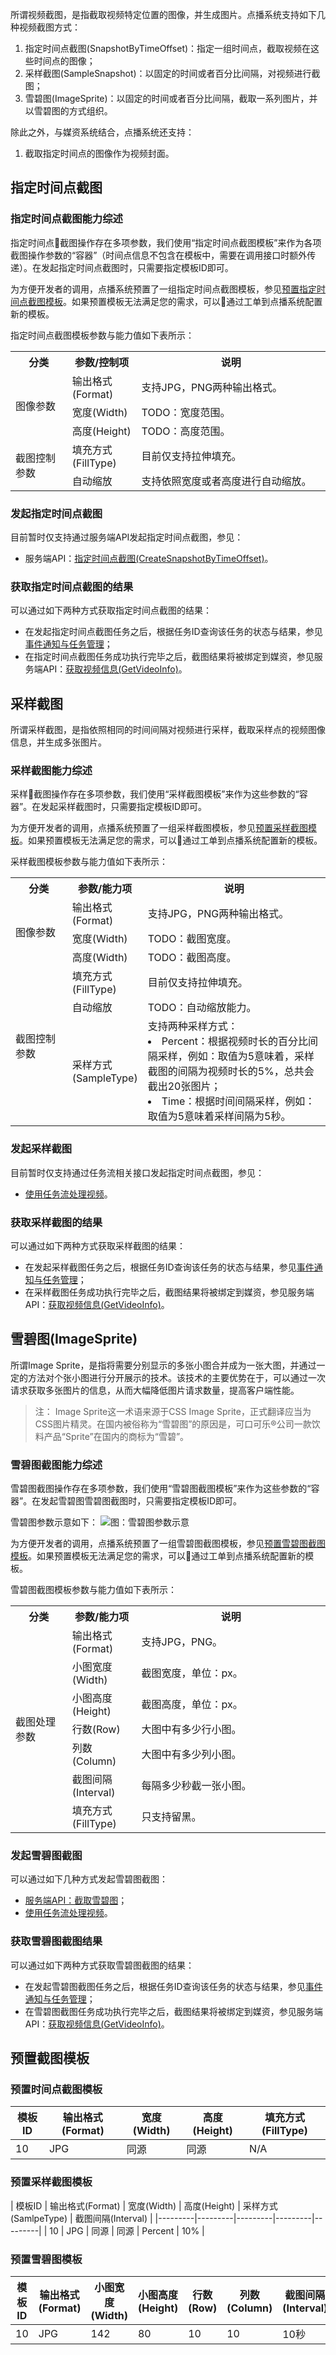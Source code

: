 所谓视频截图，是指截取视频特定位置的图像，并生成图片。点播系统支持如下几种视频截图方式：

1. 指定时间点截图(SnapshotByTimeOffset)：指定一组时间点，截取视频在这些时间点的图像；
1. 采样截图(SampleSnapshot)：以固定的时间或者百分比间隔，对视频进行截图；
1. 雪碧图(ImageSprite)：以固定的时间或者百分比间隔，截取一系列图片，并以雪碧图的方式组织。

除此之外，与媒资系统结合，点播系统还支持：
1. 截取指定时间点的图像作为视频封面。

## 指定时间点截图
### 指定时间点截图能力综述

指定时间点截图操作存在多项参数，我们使用“指定时间点截图模板”来作为各项截图操作参数的“容器”（时间点信息不包含在模板中，需要在调用接口时额外传递）。在发起指定时间点截图时，只需要指定模板ID即可。

为方便开发者的调用，点播系统预置了一组指定时间点截图模板，参见[预置指定时间点截图模板]()。如果预置模板无法满足您的需求，可以通过工单到点播系统配置新的模板。

指定时间点截图模板参数与能力值如下表所示：
<table>
	<tr>
        <th style="width:18%">
            分类               
        </th>
        <th style="width:22%">
            参数/控制项
        </th>
        <th>
            说明
        </th>
    </tr>
     <tr>
        <td rowspan=3>
            图像参数</a>
        </td>
        <td>
            输出格式(Format)
        </td>
        <td>
            支持JPG，PNG两种输出格式。
        </td>
    </tr>
    <tr>
        <td>
            宽度(Width)
        </td>
        <td>
            TODO：宽度范围。
        </td>
    </tr> 
    <tr>
        <td>
            高度(Height)
        </td>
        <td>
            TODO：高度范围。
        </td>
    </tr> 
	<tr>
        <td rowspan=2>
            截图控制参数
        </td>
        <td>
            填充方式(FillType)
        </td>
        <td>
            目前仅支持拉伸填充。
        </td>
    </tr>
    <tr>
        <td>
            自动缩放
        </td>
        <td>
            支持依照宽度或者高度进行自动缩放。
        </td>
    </tr>
</table>

### 发起指定时间点截图

目前暂时仅支持通过服务端API发起指定时间点截图，参见：

- 服务端API：[指定时间点截图(CreateSnapshotByTimeOffset)](/document/product/266/8102)。

### 获取指定时间点截图的结果

可以通过如下两种方式获取指定时间点截图的结果：

- 在发起指定时间点截图任务之后，根据任务ID查询该任务的状态与结果，参见[事件通知与任务管理](/document/product/266/7829)；
- 在指定时间点截图任务成功执行完毕之后，截图结果将被绑定到媒资，参见服务端API：[获取视频信息(GetVideoInfo)](/document/product/266/8586)。

## 采样截图
所谓采样截图，是指依照相同的时间间隔对视频进行采样，截取采样点的视频图像信息，并生成多张图片。

### 采样截图能力综述
采样截图操作存在多项参数，我们使用“采样截图模板”来作为这些参数的“容器”。在发起采样截图时，只需要指定模板ID即可。

为方便开发者的调用，点播系统预置了一组采样截图模板，参见[预置采样截图模板]()。如果预置模板无法满足您的需求，可以通过工单到点播系统配置新的模板。

采样截图模板参数与能力值如下表所示：

<table>
	<tr>
        <th style="width:18%">
            分类               
        </th>
        <th style="width:22%">
            参数/能力项
        </th>
        <th>
            说明
        </th>
    </tr>
    <tr>
        <td rowspan=3>
            图像参数</a>
        </td>
        <td>
            输出格式(Format)
        </td>
        <td>
            支持JPG，PNG两种输出格式。
        </td>
    </tr>
    <tr>
        <td>
            宽度(Width)
        </td>
        <td>
            TODO：截图宽度。
        </td>
    </tr> 
    <tr>
        <td>
            高度(Width)
        </td>
        <td>
            TODO：截图高度。
        </td>
    </tr> 
	<tr>
        <td rowspan=3>
            截图控制参数
        </td>
        <td>
            填充方式(FillType)
        </td>
        <td>
            目前仅支持拉伸填充。
        </td>
    </tr> 
    <tr>
        <td>
            自动缩放
        </td>
        <td>
            TODO：自动缩放能力。
        </td>
    </tr>
	<tr>
        <td>
            采样方式(SampleType)
        </td>
        <td>
            支持两种采样方式：
            <li>Percent：根据视频时长的百分比间隔采样，例如：取值为5意味着，采样截图的间隔为视频时长的5%，总共会截出20张图片；</li>
            <li>Time：根据时间间隔采样，例如：取值为5意味着采样间隔为5秒。</li>
        </td>
    </tr> 
</table>


### 发起采样截图
目前暂时仅支持通过任务流相关接口发起指定时间点截图，参见：
- [使用任务流处理视频](/document/product/266/11700#.E4.BD.BF.E7.94.A8.E4.BB.BB.E5.8A.A1.E6.B5.81.E5.A4.84.E7.90.86.E8.A7.86.E9.A2.91)。

### 获取采样截图的结果
可以通过如下两种方式获取采样截图的结果：

- 在发起采样截图任务之后，根据任务ID查询该任务的状态与结果，参见[事件通知与任务管理](/document/product/266/7829)；
- 在采样截图任务成功执行完毕之后，截图结果将被绑定到媒资，参见服务端API：[获取视频信息(GetVideoInfo)](/document/product/266/8586)。

## 雪碧图(ImageSprite)
所谓Image Sprite，是指将需要分别显示的多张小图合并成为一张大图，并通过一定的方法对个张小图进行分开展示的技术。该技术的主要优势在于，可以通过一次请求获取多张图片的信息，从而大幅降低图片请求数量，提高客户端性能。

> 注：
> Image Sprite这一术语来源于CSS Image Sprite，正式翻译应当为CSS图片精灵。在国内被俗称为“雪碧图”的原因是，可口可乐®公司一款饮料产品“Sprite”在国内的商标为“雪碧”。

### 雪碧图截图能力综述
雪碧图截图操作存在多项参数，我们使用“雪碧图截图模板”来作为这些参数的“容器”。在发起雪碧图雪碧图截图时，只需要指定模板ID即可。

雪碧图参数示意如下：
![图：雪碧图参数示意](//mc.qcloudimg.com/static/img/a108415925bdeb21de9b25f784d9177b/image.png)

为方便开发者的调用，点播系统预置了一组雪碧图截图模板，参见[预置雪碧图截图模板]()。如果预置模板无法满足您的需求，可以通过工单到点播系统配置新的模板。

雪碧图截图模板参数与能力值如下表所示：
<table>
	<tr>
        <th style="width:18%">
            分类               
        </th>
        <th style="width:22%">
            参数/能力项
        </th>
        <th>
            说明
        </th>
    </tr>
     <tr>
        <td rowspan=7>
            截图处理参数
        </td>
        <td>
            输出格式(Format)
        </td>
        <td>
            支持JPG，PNG。
        </td>
    </tr>
    <tr>
        <td>
            小图宽度(Width)
        </td>
        <td>
            截图宽度，单位：px。
        </td>
    </tr> 
    <tr>
        <td>
            小图高度(Height)
        </td>
        <td>
            截图高度，单位：px。
        </td>
    </tr> 
    <tr>
        <td>
            行数(Row)
        </td>
        <td>
            大图中有多少行小图。
        </td>
    </tr> 
	<tr>
        <td>
            列数(Column)
        </td>
        <td>
            大图中有多少列小图。
        </td>
    </tr>
	<tr>
        <td>
            截图间隔(Interval)
        </td>
        <td>
            每隔多少秒截一张小图。
        </td>
    </tr>
	<tr>
        <td>
            填充方式(FillType)
        </td>
        <td>
            只支持留黑。
        </td>
    </tr>
</table>


### 发起雪碧图截图
可以通过如下几种方式发起雪碧图截图：
- [服务端API：截取雪碧图](/document/product/266/8101)；
- [使用任务流处理视频](/document/product/266/11700#.E4.BD.BF.E7.94.A8.E4.BB.BB.E5.8A.A1.E6.B5.81.E5.A4.84.E7.90.86.E8.A7.86.E9.A2.91)。

### 获取雪碧图截图结果
可以通过如下两种方式获取雪碧图截图的结果：

- 在发起雪碧图截图任务之后，根据任务ID查询该任务的状态与结果，参见[事件通知与任务管理](/document/product/266/7829)；
- 在雪碧图截图任务成功执行完毕之后，截图结果将被绑定到媒资，参见服务端API：[获取视频信息(GetVideoInfo)](/document/product/266/8586)。

## 预置截图模板
### 预置时间点截图模板
| 模板ID | 输出格式(Format) | 宽度(Width) | 高度(Height) | 填充方式(FillType) |
|---------|---------|---------|---------|---------|
| 10 | JPG | 同源 | 同源 | N/A |

### 预置采样截图模板
| 模板ID | 输出格式(Format) | 宽度(Width) | 高度(Height) | 采样方式(SamlpeType) | 截图间隔(Interval) |
|---------|---------|---------|---------|---------|
| 10 | JPG | 同源 | 同源 | Percent | 10% |

### 预置雪碧图模板
| 模板ID | 输出格式(Format) | 小图宽度(Width) | 小图高度(Height) | 行数(Row) | 列数(Column) | 截图间隔(Interval) | 填充方式(FillType) |
|---------|---------|---------|---------|---------|---------|---------|---------|
| 10 | JPG | 142 | 80 | 10 | 10 | 10秒 | 留黑 |